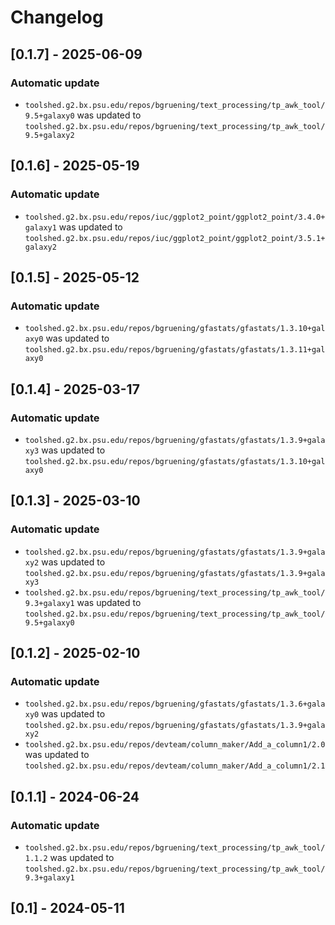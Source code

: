 # Changelog

## [0.1.7] - 2025-06-09

### Automatic update
- `toolshed.g2.bx.psu.edu/repos/bgruening/text_processing/tp_awk_tool/9.5+galaxy0` was updated to `toolshed.g2.bx.psu.edu/repos/bgruening/text_processing/tp_awk_tool/9.5+galaxy2`

## [0.1.6] - 2025-05-19

### Automatic update
- `toolshed.g2.bx.psu.edu/repos/iuc/ggplot2_point/ggplot2_point/3.4.0+galaxy1` was updated to `toolshed.g2.bx.psu.edu/repos/iuc/ggplot2_point/ggplot2_point/3.5.1+galaxy2`

## [0.1.5] - 2025-05-12

### Automatic update
- `toolshed.g2.bx.psu.edu/repos/bgruening/gfastats/gfastats/1.3.10+galaxy0` was updated to `toolshed.g2.bx.psu.edu/repos/bgruening/gfastats/gfastats/1.3.11+galaxy0`

## [0.1.4] - 2025-03-17

### Automatic update
- `toolshed.g2.bx.psu.edu/repos/bgruening/gfastats/gfastats/1.3.9+galaxy3` was updated to `toolshed.g2.bx.psu.edu/repos/bgruening/gfastats/gfastats/1.3.10+galaxy0`

## [0.1.3] - 2025-03-10

### Automatic update
- `toolshed.g2.bx.psu.edu/repos/bgruening/gfastats/gfastats/1.3.9+galaxy2` was updated to `toolshed.g2.bx.psu.edu/repos/bgruening/gfastats/gfastats/1.3.9+galaxy3`
- `toolshed.g2.bx.psu.edu/repos/bgruening/text_processing/tp_awk_tool/9.3+galaxy1` was updated to `toolshed.g2.bx.psu.edu/repos/bgruening/text_processing/tp_awk_tool/9.5+galaxy0`

## [0.1.2] - 2025-02-10

### Automatic update
- `toolshed.g2.bx.psu.edu/repos/bgruening/gfastats/gfastats/1.3.6+galaxy0` was updated to `toolshed.g2.bx.psu.edu/repos/bgruening/gfastats/gfastats/1.3.9+galaxy2`
- `toolshed.g2.bx.psu.edu/repos/devteam/column_maker/Add_a_column1/2.0` was updated to `toolshed.g2.bx.psu.edu/repos/devteam/column_maker/Add_a_column1/2.1`

## [0.1.1] - 2024-06-24

### Automatic update
- `toolshed.g2.bx.psu.edu/repos/bgruening/text_processing/tp_awk_tool/1.1.2` was updated to `toolshed.g2.bx.psu.edu/repos/bgruening/text_processing/tp_awk_tool/9.3+galaxy1`

## [0.1] - 2024-05-11

